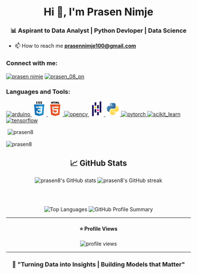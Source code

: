 <h1 align="center">Hi 👋, I'm Prasen Nimje</h1>
<h3 align="center">📊 Aspirant to Data Analyst | Python Devloper | Data Science</h3>

- 📫 How to reach me **prasennimje100@gmail.com**

<h3 align="left">Connect with me:</h3>
<p align="left">
<a href="https://linkedin.com/in/prasen nimje" target="blank"><img align="center" src="https://raw.githubusercontent.com/rahuldkjain/github-profile-readme-generator/master/src/images/icons/Social/linked-in-alt.svg" alt="prasen nimje" height="30" width="40" /></a>
<a href="https://instagram.com/prasen_08_pn" target="blank"><img align="center" src="https://raw.githubusercontent.com/rahuldkjain/github-profile-readme-generator/master/src/images/icons/Social/instagram.svg" alt="prasen_08_pn" height="30" width="40" /></a>
</p>

<h3 align="left">Languages and Tools:</h3>
<p align="left"> <a href="https://www.arduino.cc/" target="_blank" rel="noreferrer"> <img src="https://cdn.worldvectorlogo.com/logos/arduino-1.svg" alt="arduino" width="40" height="40"/> </a> <a href="https://www.w3schools.com/css/" target="_blank" rel="noreferrer"> <img src="https://raw.githubusercontent.com/devicons/devicon/master/icons/css3/css3-original-wordmark.svg" alt="css3" width="40" height="40"/> </a> <a href="https://www.w3.org/html/" target="_blank" rel="noreferrer"> <img src="https://raw.githubusercontent.com/devicons/devicon/master/icons/html5/html5-original-wordmark.svg" alt="html5" width="40" height="40"/> </a> <a href="https://opencv.org/" target="_blank" rel="noreferrer"> <img src="https://www.vectorlogo.zone/logos/opencv/opencv-icon.svg" alt="opencv" width="40" height="40"/> </a> <a href="https://pandas.pydata.org/" target="_blank" rel="noreferrer"> <img src="https://raw.githubusercontent.com/devicons/devicon/2ae2a900d2f041da66e950e4d48052658d850630/icons/pandas/pandas-original.svg" alt="pandas" width="40" height="40"/> </a> <a href="https://www.python.org" target="_blank" rel="noreferrer"> <img src="https://raw.githubusercontent.com/devicons/devicon/master/icons/python/python-original.svg" alt="python" width="40" height="40"/> </a> <a href="https://pytorch.org/" target="_blank" rel="noreferrer"> <img src="https://www.vectorlogo.zone/logos/pytorch/pytorch-icon.svg" alt="pytorch" width="40" height="40"/> </a> <a href="https://scikit-learn.org/" target="_blank" rel="noreferrer"> <img src="https://upload.wikimedia.org/wikipedia/commons/0/05/Scikit_learn_logo_small.svg" alt="scikit_learn" width="40" height="40"/> </a> <a href="https://www.tensorflow.org" target="_blank" rel="noreferrer"> <img src="https://www.vectorlogo.zone/logos/tensorflow/tensorflow-icon.svg" alt="tensorflow" width="40" height="40"/> </a> </p>

<p>&nbsp;<img align="center" src="https://github-readme-stats.vercel.app/api?username=prasen8&show_icons=true&locale=en" alt="prasen8" /></p>

<p><img align="center" src="https://github-readme-streak-stats.herokuapp.com/?user=prasen8&" alt="prasen8" /></p>


<h2 align="center">📈 GitHub Stats</h2>

<div align="center">

<!-- GitHub Profile Stats -->
<img src="https://github-readme-stats.vercel.app/api?username=prasen8&show_icons=true&theme=tokyonight&hide_border=true" alt="prasen8's GitHub stats" width="45%" />
<img src="https://github-readme-streak-stats.herokuapp.com?user=prasen8&theme=tokyonight&hide_border=true" alt="prasen8's GitHub streak" width="45%" />

<br><br>

<!-- Most Used Languages -->
<img src="https://github-readme-stats.vercel.app/api/top-langs/?username=prasen8&layout=compact&theme=tokyonight&hide_border=true" alt="Top Languages" width="45%" />

<!-- GitHub Profile Summary Card -->
<img src="https://github-profile-summary-cards.vercel.app/api/cards/profile-details?username=prasen8&theme=tokyonight" alt="GitHub Profile Summary" width="90%" />

</div>

---

<h4 align="center">⭐ Profile Views</h4>
<p align="center">
  <img src="https://komarev.com/ghpvc/?username=prasen8&label=Profile%20views&color=blueviolet&style=flat" alt="profile views"/>
</p>

---

<h3 align="center">🚀 "Turning Data into Insights | Building Models that Matter"</h3>
